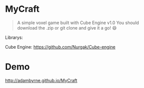 MyCraft
=======

> A simple voxel game built with Cube Engine v1.0
> You should download the .zip or git clone and give it a go! :smile:


Librarys:

Cube Engine: https://github.com/Nurgak/Cube-engine

Demo
====

http://adambyrne.github.io/MyCraft

